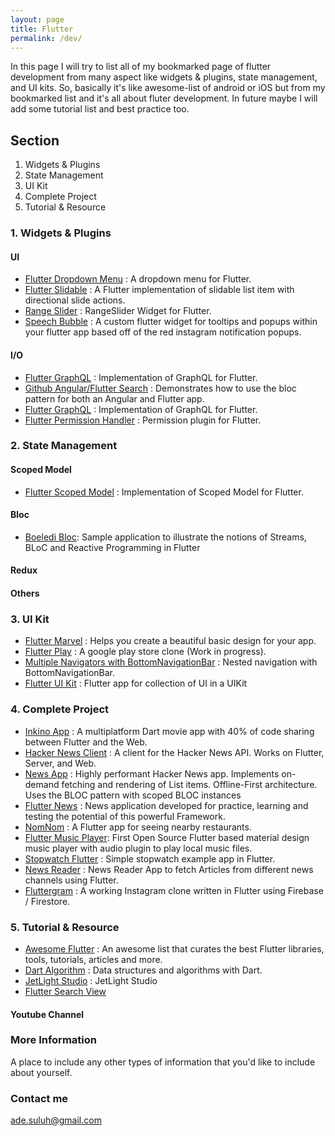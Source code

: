 ```yaml
---
layout: page
title: Flutter
permalink: /dev/
---
```


In this page I will try to list all of my bookmarked page of flutter development from many aspect like widgets & plugins, state management, and UI kits. So, basically it's like awesome-list of android or iOS but from my bookmarked list and it's all about fluter development. In future maybe I will add some tutorial list and best practice too.

## Section

1. Widgets & Plugins
2. State Management
3. UI Kit
4. Complete Project
5. Tutorial & Resource

### 1. Widgets & Plugins

#### UI

- [Flutter Dropdown Menu](https://github.com/best-flutter/flutter_dropdown_menu/) : A dropdown menu for Flutter.
- [Flutter Slidable](https://github.com/letsar/flutter_slidable) : A Flutter implementation of slidable list item with directional slide actions.
- [Range Slider](https://github.com/boeledi/RangeSlider) : RangeSlider Widget for Flutter.
- [Speech Bubble](https://github.com/NilsBacke/PHSpeechBubble) : A custom flutter widget for tooltips and popups within your flutter app based off of the red instagram notification popups.


#### I/O

- [Flutter GraphQL](https://github.com/zino-app/graphql-flutter/) : Implementation of GraphQL for Flutter.
- [Github Angular/Flutter Search](https://github.com/brianegan/github_search_angular_flutter) : Demonstrates how to use the bloc pattern for both an Angular and Flutter app.
- [Flutter GraphQL](https://github.com/zino-app/graphql-flutter/) : Implementation of GraphQL for Flutter.
- [Flutter Permission Handler](https://github.com/BaseflowIT/flutter-permission-handler) : Permission plugin for Flutter.


### 2. State Management

#### Scoped Model

- [Flutter Scoped Model](https://github.com/brianegan/scoped_model) : Implementation of Scoped Model for Flutter.


#### Bloc

- [Boeledi Bloc](https://github.com/boeledi/Streams-Block-Reactive-Programming-in-Flutter): Sample application to illustrate the notions of Streams, BLoC and Reactive Programming in Flutter

#### Redux

#### Others

### 3. UI Kit

- [Flutter Marvel](https://github.com/dvmjoshi/flutter_marvel) : Helps you create a beautiful basic design for your app.
- [Flutter Play](https://github.com/naumanahmed19/flutter_play) : A google play store clone (Work in progress).
- [Multiple Navigators with BottomNavigationBar](https://github.com/bizz84/nested-navigation-demo-flutter) : Nested navigation with BottomNavigationBar.
- [Flutter UI Kit](https://github.com/iampawan/Flutter-UI-Kit) : Flutter app for collection of UI in a UIKit


### 4. Complete Project

- [Inkino App](https://github.com/roughike/inKino) : A multiplatform Dart movie app with 40% of code sharing between Flutter and the Web. 
- [Hacker News Client](https://github.com/brianegan/hacker_news_client) : A client for the Hacker News API. Works on Flutter, Server, and Web.
- [News App](https://github.com/drkhannah/news) : Highly performant Hacker News app. Implements on-demand fetching and rendering of List items. Offline-First architecture. Uses the BLOC pattern with scoped BLOC instances
- [Flutter News](https://github.com/RafaelBarbosatec/flutter_news) : News application developed for practice, learning and testing the potential of this powerful Framework.
- [NomNom](https://github.com/efortuna/nomnom) : A Flutter app for seeing nearby restaurants.
- [Flutter Music Player](https://github.com/iampawan/Flutter-Music-Player): First Open Source Flutter based material design music player with audio plugin to play local music files.
- [Stopwatch Flutter](https://github.com/bizz84/stopwatch-flutter) : Simple stopwatch example app in Flutter.
- [News Reader](https://github.com/xsahil03x/Flutter-News-Reader) : News Reader App to fetch Articles from different news channels using Flutter.
- [Fluttergram](https://github.com/mdanics/fluttergram) : A working Instagram clone written in Flutter using Firebase / Firestore.



### 5. Tutorial & Resource

- [Awesome Flutter](https://github.com/Solido/awesome-flutter) : An awesome list that curates the best Flutter libraries, tools, tutorials, articles and more.
- [Dart Algorithm](https://github.com/jarontai/dart-algorithms) : Data structures and algorithms with Dart.
- [JetLight Studio](https://github.com/JetLightStudio?language=dart) : JetLight Studio
- [Flutter Search View](https://medium.com/@vignesh_prakash/flutter-searchview-12ab2e35d501)

#### Youtube Channel



### More Information

A place to include any other types of information that you'd like to include about yourself.

### Contact me

[ade.suluh@gmail.com](mailto:ade.suluh@gmail.com)